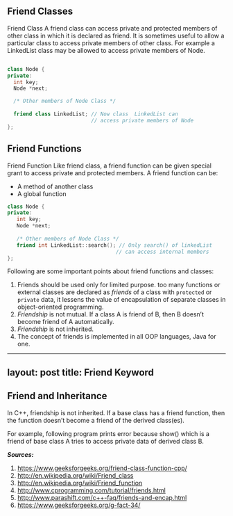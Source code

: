## Friend Classes

Friend Class A friend class can access private and protected members of other class in which it is declared as friend. It is sometimes useful to allow a particular class to access private members of other class. For example a LinkedList class may be allowed to access private members of Node.

```cpp

class Node { 
private: 
  int key; 
  Node *next; 

  /* Other members of Node Class */
  
  friend class LinkedList; // Now class  LinkedList can  
                           // access private members of Node 
}; 
```

## Friend Functions
Friend Function Like friend class, a friend function can be given special grant to access private and protected members. A friend function can be:
- A method of another class
- A global function

```cpp
class Node { 
private: 
   int key; 
   Node *next; 
  
   /* Other members of Node Class */
   friend int LinkedList::search(); // Only search() of linkedList  
                                   // can access internal members 
}; 
```

Following are some important points about friend functions and classes:

1. Friends should be used only for limited purpose. too many functions or external classes are declared as *friends* of a class with `protected` or `private` data, it lessens the value of encapsulation of separate classes in object-oriented programming.
2. *Friendship* is not mutual. If a class A is friend of B, then B doesn’t become friend of A automatically.
3. *Friendship* is not inherited.
4. The concept of friends is implemented in all OOP languages, Java for one.
---
layout: post
title: Friend Keyword
---

## Friend and Inheritance

In C++, friendship is not inherited. If a base class has a friend function, then the function doesn’t become a friend of the derived class(es).

For example, following program prints error because show() which is a friend of base class A tries to access private data of derived class B.

<script src="https://gist.github.com/rugbyprof/0efab0263f31d652316b2adb65f825de.js"></script>
<code data-gist-id="0efab0263f31d652316b2adb65f825de"></code>
___Sources:___

1. https://www.geeksforgeeks.org/friend-class-function-cpp/
2. http://en.wikipedia.org/wiki/Friend_class
3. http://en.wikipedia.org/wiki/Friend_function
4. http://www.cprogramming.com/tutorial/friends.html
5. http://www.parashift.com/c++-faq/friends-and-encap.html
6. https://www.geeksforgeeks.org/g-fact-34/